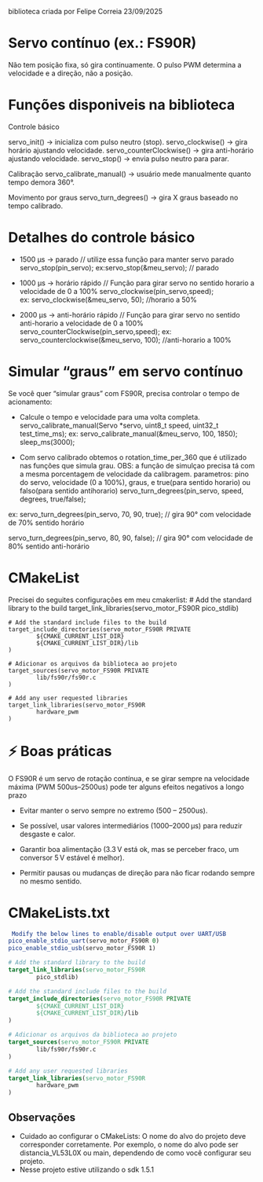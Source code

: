 biblioteca criada por Felipe Correia 23/09/2025

# Servo contínuo (ex.: FS90R)
Não tem posição fixa, só gira continuamente.
O pulso PWM determina a velocidade e a direção, não a posição.

# Funções disponiveis na biblioteca
Controle básico

servo_init() → inicializa com pulso neutro (stop).
servo_clockwise() → gira horário ajustando velocidade.
servo_counterClockwise() → gira anti-horário ajustando velocidade.
servo_stop() → envia pulso neutro para parar.

Calibração
servo_calibrate_manual() → usuário mede manualmente quanto tempo demora 360°.

Movimento por graus
servo_turn_degrees() → gira X graus baseado no tempo calibrado.

# Detalhes do controle básico
* 1500 µs → parado
// utilize essa função para manter servo parado
servo_stop(pin_servo); 
ex:servo_stop(&meu_servo); // parado

* 1000 µs → horário rápido
// Função para girar servo no sentido horario a velocidade de 0 a 100%
servo_clockwise(pin_servo,speed);  
ex: servo_clockwise(&meu_servo, 50); //horario a 50%

* 2000 µs → anti-horário rápido
// Função para girar servo no sentido anti-horario a velocidade de 0 a 100%
servo_counterClockwise(pin_servo,speed);
ex: servo_counterclockwise(&meu_servo, 100); //anti-horario a 100%

# Simular “graus” em servo contínuo
Se você quer “simular graus” com FS90R, precisa controlar o tempo de acionamento:

* Calcule o tempo e velocidade para uma volta completa.
servo_calibrate_manual(Servo *servo, uint8_t speed, uint32_t test_time_ms);
ex: servo_calibrate_manual(&meu_servo, 100, 1850);
    sleep_ms(3000);

* Com servo calibrado obtemos o rotation_time_per_360 que é utilizado nas funções que simula grau. OBS: a função de simulçao precisa tá com a mesma porcentagem de velocidade da calibragem.
parametros: pino do servo, velocidade (0 a 100%), graus, e true(para sentido horario) ou falso(para sentido antihorario)
servo_turn_degrees(pin_servo, speed, degrees, true/false);

ex:
servo_turn_degrees(pin_servo, 70, 90, true); // gira 90° com velocidade de 70% sentido horário

servo_turn_degrees(pin_servo, 80, 90, false); // gira 90° com velocidade de 80% sentido anti-horário


# CMakeList
Precisei do seguites configurações em meu cmakerlist: 
    # Add the standard library to the build
    target_link_libraries(servo_motor_FS90R
            pico_stdlib)

    # Add the standard include files to the build
    target_include_directories(servo_motor_FS90R PRIVATE
            ${CMAKE_CURRENT_LIST_DIR}
            ${CMAKE_CURRENT_LIST_DIR}/lib
    )

    # Adicionar os arquivos da biblioteca ao projeto
    target_sources(servo_motor_FS90R PRIVATE
            lib/fs90r/fs90r.c
    )

    # Add any user requested libraries
    target_link_libraries(servo_motor_FS90R 
            hardware_pwm        
    )

# ⚡ Boas práticas
O FS90R é um servo de rotação contínua, e se girar sempre na velocidade máxima (PWM 500us–2500us) pode ter alguns efeitos negativos a longo prazo

* Evitar manter o servo sempre no extremo (500 – 2500us).

* Se possível, usar valores intermediários (1000–2000 µs) para reduzir desgaste e calor.

* Garantir boa alimentação (3.3 V está ok, mas se perceber fraco, um conversor 5 V estável é melhor).

* Permitir pausas ou mudanças de direção para não ficar rodando sempre no mesmo sentido.

# CMakeLists.txt

```cmake
 Modify the below lines to enable/disable output over UART/USB
pico_enable_stdio_uart(servo_motor_FS90R 0)
pico_enable_stdio_usb(servo_motor_FS90R 1)

# Add the standard library to the build
target_link_libraries(servo_motor_FS90R
        pico_stdlib)

# Add the standard include files to the build
target_include_directories(servo_motor_FS90R PRIVATE
        ${CMAKE_CURRENT_LIST_DIR}
        ${CMAKE_CURRENT_LIST_DIR}/lib
)

# Adicionar os arquivos da biblioteca ao projeto
target_sources(servo_motor_FS90R PRIVATE
        lib/fs90r/fs90r.c
)

# Add any user requested libraries
target_link_libraries(servo_motor_FS90R 
        hardware_pwm        
)
```

## Observações
- Cuidado ao configurar o CMakeLists: O nome do alvo do projeto deve corresponder corretamente. Por exemplo, o nome do alvo pode ser distancia_VL53L0X ou main, dependendo de como você configurar seu projeto.
- Nesse projeto estive utilizando o sdk 1.5.1